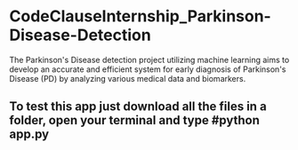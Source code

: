 # CodeClauseInternship_Parkinson-Disease-Detection
The Parkinson's Disease detection project utilizing machine learning aims to develop an accurate and efficient system for early diagnosis of Parkinson's Disease (PD) by analyzing various medical data and biomarkers.

## To test this app just download all the files in a folder, open your terminal and type #python app.py

